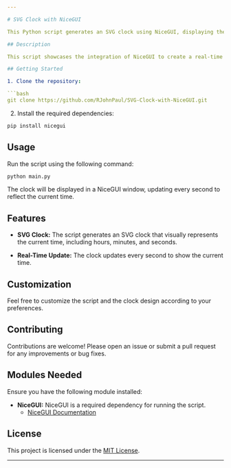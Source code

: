 ```yaml
---

# SVG Clock with NiceGUI

This Python script generates an SVG clock using NiceGUI, displaying the current time. The clock design was adapted from [Station_Clock.svg on Wikipedia](https://de.m.wikipedia.org/wiki/Datei:Station_Clock.svg).

## Description

This script showcases the integration of NiceGUI to create a real-time SVG clock. The clock's design is inspired by traditional station clocks and visually represents the current time, including hours, minutes, and seconds. The script utilizes NiceGUI to provide a clean and intuitive graphical user interface for displaying the clock.

## Getting Started

1. Clone the repository:

```bash
git clone https://github.com/RJohnPaul/SVG-Clock-with-NiceGUI.git
```

2. Install the required dependencies:

```bash
pip install nicegui
```

## Usage

Run the script using the following command:

```bash
python main.py
```

The clock will be displayed in a NiceGUI window, updating every second to reflect the current time.

## Features

- **SVG Clock:** The script generates an SVG clock that visually represents the current time, including hours, minutes, and seconds.

- **Real-Time Update:** The clock updates every second to show the current time.

## Customization

Feel free to customize the script and the clock design according to your preferences.

## Contributing

Contributions are welcome! Please open an issue or submit a pull request for any improvements or bug fixes.

## Modules Needed

Ensure you have the following module installed:

- **NiceGUI:** NiceGUI is a required dependency for running the script.
  - [NiceGUI Documentation](https://nicegui.io/docs/)

## License

This project is licensed under the [MIT License](LICENSE).

---
```

